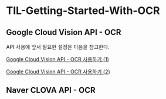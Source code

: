 # TIL-Getting-Started-With-OCR

## Google Cloud Vision API - OCR

API 사용에 앞서 필요한 설정은 다음을 참고한다.

[Google Cloud Vision API - OCR 사용하기 (1)](https://davelogs.tistory.com/36)

[Google Cloud Vision API - OCR 사용하기 (2)](https://davelogs.tistory.com/37)


## Naver CLOVA API - OCR

